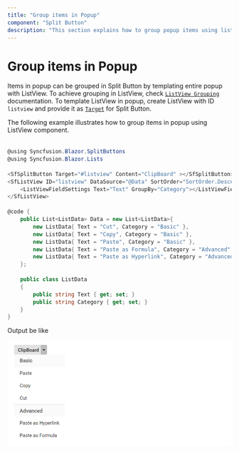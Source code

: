 ```yaml
---
title: "Group items in Popup"
component: "Split Button"
description: "This section explains how to group popup items using list view component in Blazor."
---
```


# Group items in Popup

Items in popup can be grouped in Split Button by templating entire popup with ListView. To achieve grouping in ListView,
check [`ListView Grouping`](../../listview/grouping#grouping) documentation. To template ListView in popup, create
ListView with ID `listview` and provide it as [`Target`](https://help.syncfusion.com/cr/blazor/Syncfusion.Blazor~Syncfusion.Blazor.SplitButtons.SfSplitButton~Target.html) for Split Button.

The following example illustrates how to group items in popup using ListView component.

```csharp

@using Syncfusion.Blazor.SplitButtons
@using Syncfusion.Blazor.Lists

<SfSplitButton Target="#listview" Content="ClipBoard" ></SfSplitButton>
<SfListView ID="listview" DataSource="@Data" SortOrder="SortOrder.Descending">
    <ListViewFieldSettings Text="Text" GroupBy="Category"></ListViewFieldSettings>
</SfListView>

@code {
    public List<ListData> Data = new List<ListData>{
        new ListData{ Text = "Cut", Category = "Basic" },
        new ListData{ Text = "Copy", Category = "Basic" },
        new ListData{ Text = "Paste", Category = "Basic" },
        new ListData{ Text = "Paste as Formula", Category = "Advanced" },
        new ListData{ Text = "Paste as Hyperlink", Category = "Advanced" }
    };

    public class ListData
    {
        public string Text { get; set; }
        public string Category { get; set; }
    }
}

```

Output be like

![Split Button Sample](./../images/sb-listview.png)